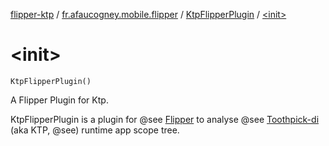 [flipper-ktp](../../index.md) / [fr.afaucogney.mobile.flipper](../index.md) / [KtpFlipperPlugin](index.md) / [&lt;init&gt;](./-init-.md)

# &lt;init&gt;

`KtpFlipperPlugin()`

A Flipper Plugin for Ktp.

KtpFlipperPlugin is a plugin for @see [Flipper]("https://fbflipper.com/") to analyse @see [Toothpick-di](https://github.com/stephanenicolas/toothpick) (aka KTP, @see) runtime app scope tree.


